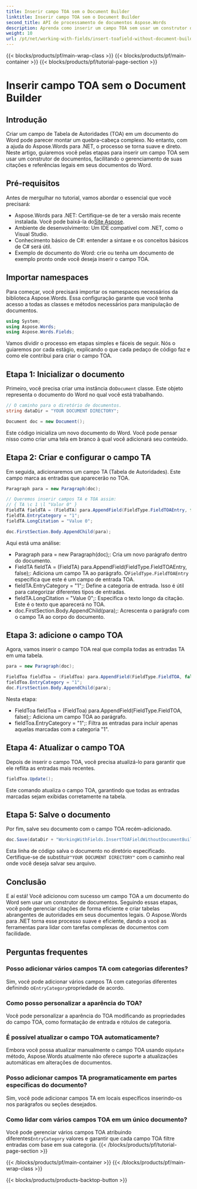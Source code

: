 ```yaml
---
title: Inserir campo TOA sem o Document Builder
linktitle: Inserir campo TOA sem o Document Builder
second_title: API de processamento de documentos Aspose.Words
description: Aprenda como inserir um campo TOA sem usar um construtor de documentos no Aspose.Words para .NET. Siga nosso guia passo a passo para gerenciar citações legais de forma eficiente.
weight: 10
url: /pt/net/working-with-fields/insert-toafield-without-document-builder/
---
```


{{< blocks/products/pf/main-wrap-class >}}
{{< blocks/products/pf/main-container >}}
{{< blocks/products/pf/tutorial-page-section >}}

# Inserir campo TOA sem o Document Builder

## Introdução

Criar um campo de Tabela de Autoridades (TOA) em um documento do Word pode parecer montar um quebra-cabeça complexo. No entanto, com a ajuda do Aspose.Words para .NET, o processo se torna suave e direto. Neste artigo, guiaremos você pelas etapas para inserir um campo TOA sem usar um construtor de documentos, facilitando o gerenciamento de suas citações e referências legais em seus documentos do Word.

## Pré-requisitos

Antes de mergulhar no tutorial, vamos abordar o essencial que você precisará:

-  Aspose.Words para .NET: Certifique-se de ter a versão mais recente instalada. Você pode baixá-la do[Site Aspose](https://releases.aspose.com/words/net/).
- Ambiente de desenvolvimento: Um IDE compatível com .NET, como o Visual Studio.
- Conhecimento básico de C#: entender a sintaxe e os conceitos básicos de C# será útil.
- Exemplo de documento do Word: crie ou tenha um documento de exemplo pronto onde você deseja inserir o campo TOA.

## Importar namespaces

Para começar, você precisará importar os namespaces necessários da biblioteca Aspose.Words. Essa configuração garante que você tenha acesso a todas as classes e métodos necessários para manipulação de documentos.

```csharp
using System;
using Aspose.Words;
using Aspose.Words.Fields;
```

Vamos dividir o processo em etapas simples e fáceis de seguir. Nós o guiaremos por cada estágio, explicando o que cada pedaço de código faz e como ele contribui para criar o campo TOA.

## Etapa 1: Inicializar o documento

 Primeiro, você precisa criar uma instância do`Document` classe. Este objeto representa o documento do Word no qual você está trabalhando.

```csharp
// O caminho para o diretório de documentos.
string dataDir = "YOUR DOCUMENT DIRECTORY";

Document doc = new Document();
```

Este código inicializa um novo documento do Word. Você pode pensar nisso como criar uma tela em branco à qual você adicionará seu conteúdo.

## Etapa 2: Criar e configurar o campo TA

Em seguida, adicionaremos um campo TA (Tabela de Autoridades). Este campo marca as entradas que aparecerão no TOA.

```csharp
Paragraph para = new Paragraph(doc);

// Queremos inserir campos TA e TOA assim:
// { TA \c 1 \l "Valor 0" }
FieldTA fieldTA = (FieldTA) para.AppendField(FieldType.FieldTOAEntry, false);
fieldTA.EntryCategory = "1";
fieldTA.LongCitation = "Value 0";

doc.FirstSection.Body.AppendChild(para);
```

Aqui está uma análise:
- Paragraph para = new Paragraph(doc);: Cria um novo parágrafo dentro do documento.
-  FieldTA fieldTA = (FieldTA) para.AppendField(FieldType.FieldTOAEntry, false);: Adiciona um campo TA ao parágrafo. O`FieldType.FieldTOAEntry` especifica que este é um campo de entrada TOA.
- fieldTA.EntryCategory = "1";: Define a categoria de entrada. Isso é útil para categorizar diferentes tipos de entradas.
- fieldTA.LongCitation = "Value 0";: Especifica o texto longo da citação. Este é o texto que aparecerá no TOA.
- doc.FirstSection.Body.AppendChild(para);: Acrescenta o parágrafo com o campo TA ao corpo do documento.

## Etapa 3: adicione o campo TOA

Agora, vamos inserir o campo TOA real que compila todas as entradas TA em uma tabela.

```csharp
para = new Paragraph(doc);

FieldToa fieldToa = (FieldToa) para.AppendField(FieldType.FieldTOA, false);
fieldToa.EntryCategory = "1";
doc.FirstSection.Body.AppendChild(para);
```

Nesta etapa:
- FieldToa fieldToa = (FieldToa) para.AppendField(FieldType.FieldTOA, false);: Adiciona um campo TOA ao parágrafo.
- fieldToa.EntryCategory = "1";: Filtra as entradas para incluir apenas aquelas marcadas com a categoria "1".

## Etapa 4: Atualizar o campo TOA

Depois de inserir o campo TOA, você precisa atualizá-lo para garantir que ele reflita as entradas mais recentes.

```csharp
fieldToa.Update();
```

Este comando atualiza o campo TOA, garantindo que todas as entradas marcadas sejam exibidas corretamente na tabela.

## Etapa 5: Salve o documento

Por fim, salve seu documento com o campo TOA recém-adicionado.

```csharp
doc.Save(dataDir + "WorkingWithFields.InsertTOAFieldWithoutDocumentBuilder.docx");
```

 Esta linha de código salva o documento no diretório especificado. Certifique-se de substituir`"YOUR DOCUMENT DIRECTORY"` com o caminho real onde você deseja salvar seu arquivo.

## Conclusão

E aí está! Você adicionou com sucesso um campo TOA a um documento do Word sem usar um construtor de documentos. Seguindo essas etapas, você pode gerenciar citações de forma eficiente e criar tabelas abrangentes de autoridades em seus documentos legais. O Aspose.Words para .NET torna esse processo suave e eficiente, dando a você as ferramentas para lidar com tarefas complexas de documentos com facilidade.

## Perguntas frequentes

### Posso adicionar vários campos TA com categorias diferentes?
 Sim, você pode adicionar vários campos TA com categorias diferentes definindo o`EntryCategory`propriedade de acordo.

### Como posso personalizar a aparência do TOA?
Você pode personalizar a aparência do TOA modificando as propriedades do campo TOA, como formatação de entrada e rótulos de categoria.

### É possível atualizar o campo TOA automaticamente?
 Embora você possa atualizar manualmente o campo TOA usando o`Update` método, Aspose.Words atualmente não oferece suporte a atualizações automáticas em alterações de documentos.

### Posso adicionar campos TA programaticamente em partes específicas do documento?
Sim, você pode adicionar campos TA em locais específicos inserindo-os nos parágrafos ou seções desejados.

### Como lidar com vários campos TOA em um único documento?
 Você pode gerenciar vários campos TOA atribuindo diferentes`EntryCategory` valores e garantir que cada campo TOA filtre entradas com base em sua categoria.
{{< /blocks/products/pf/tutorial-page-section >}}

{{< /blocks/products/pf/main-container >}}
{{< /blocks/products/pf/main-wrap-class >}}

{{< blocks/products/products-backtop-button >}}
